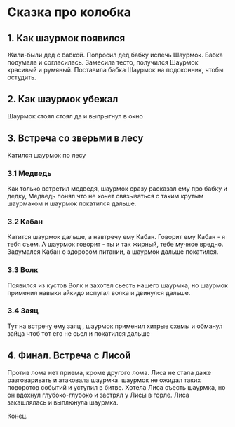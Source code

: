 # Сказка про колобка

## 1. Как шаурмок появился
Жили-были дед с бабкой.
Попросил дед бабку испечь Шаурмок.
Бабка подумала и согласилась. Замесила тесто, получился Шаурмок красивый и румяный.
Поставила бабка Шаурмок на подоконник, чтобы остудить.

## 2. Как шаурмок убежал
Шаурмок стоял стоял да и выпрыгнул в окно
## 3. Встреча со зверьми в лесу
Катился шаурмок по лесу
### 3.1 Медведь
Как только встретил медведя, шаурмок сразу расказал ему про бабку и дедку, Медведь понял что не хочет связываться с таким крутым шаурмаком и шаурмок покатился дальше.
### 3.2 Кабан
Катится шаурмок дальше, а навтречу ему Кабан. Говорит ему Кабан - я тебя съем. А шаурмок говорит - ты и так жирный, тебе мучное вредно. Задумался Кабан о здоровом питании, а шаурмок дальше покатился.
### 3.3 Волк
Появился из кустов Волк и захотел сьесть нашего шаурмка, но шаурмок применил навыки айкидо испугал волка и двинулся дальше.
### 3.4 Заяц
Тут на встречу ему заяц , шаурмок применил хитрые схемы и обманул зайца чтоб тот его не сьел и покатился дальше
## 4. Финал. Встреча с Лисой
Против лома нет приема, кроме другого лома. Лиса не стала даже разговаривать и атаковала шаурмка. 
шаурмок не ожидал таких поворотов событий и уступил в битве. Хотела Лиса съесть шаурмка, но он вдохнул глубоко-глубоко и застрял у Лисы в горле. Лиса закашлялась и выплюнула шаурмка.

Конец.
